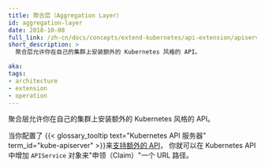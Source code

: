 ```yaml
---
title: 聚合层（Aggregation Layer）
id: aggregation-layer
date: 2018-10-08
full_link: /zh-cn/docs/concepts/extend-kubernetes/api-extension/apiserver-aggregation/
short_description: >
  聚合层允许你在自己的集群上安装额外的 Kubernetes 风格的 API。

aka: 
tags:
- architecture
- extension
- operation
---
```

<!--
title: Aggregation Layer
id: aggregation-layer
date: 2018-10-08
full_link: /docs/concepts/extend-kubernetes/api-extension/apiserver-aggregation/
short_description: >
  The aggregation layer lets you install additional Kubernetes-style APIs in your cluster.

aka: 
tags:
- architecture
- extension
- operation
-->

<!--
 The aggregation layer lets you install additional Kubernetes-style APIs in your cluster.
-->
聚合层允许你在自己的集群上安装额外的 Kubernetes 风格的 API。

<!--more-->

<!--
When you've configured the {{< glossary_tooltip text="Kubernetes API Server" term_id="kube-apiserver" >}} to [support additional APIs](/docs/tasks/extend-kubernetes/configure-aggregation-layer/), you can add `APIService` objects to "claim" a URL path in the Kubernetes API.
-->
当你配置了
{{< glossary_tooltip text="Kubernetes API 服务器" term_id="kube-apiserver" >}}来[支持额外的 API](/zh-cn/docs/tasks/extend-kubernetes/configure-aggregation-layer/)，
你就可以在 Kubernetes API 中增加 `APIService` 对象来"申领（Claim）"一个 URL 路径。
